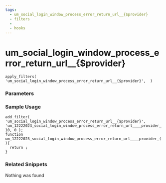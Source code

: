```yaml
---
tags: 
  - um_social_login_window_process_error_return_url__{$provider}
  - filters
  - 
  - hooks
---
```

# um\_social\_login\_window\_process\_error\_return\_url\_\_{$provider}

``` php:no-line-numbers
apply_filters( 'um_social_login_window_process_error_return_url__{$provider}',  )
```
<div class='hook-sep'></div>

### Parameters

<div class='hook-sep'></div>



### Sample Usage

``` php:no-line-numbers
add_filter( 'um_social_login_window_process_error_return_url__{$provider}', 'um_12222023_social_login_window_process_error_return_url____provider_', 10, 0 );
function um_12222023_social_login_window_process_error_return_url____provider_(  ){
  return ;
}
```
<div class='hook-sep'></div>



### Related Snippets

Nothing was found

